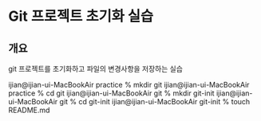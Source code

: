 # Git 프로젝트 초기화 실습

## 개요

git 프로젝트를 초기화하고 파일의 변경사항을 저장하는 실습

ijian@ijian-ui-MacBookAir practice % mkdir git
ijian@ijian-ui-MacBookAir practice % cd git
ijian@ijian-ui-MacBookAir git % mkdir git-init
ijian@ijian-ui-MacBookAir git % cd git-init
ijian@ijian-ui-MacBookAir git-init % touch README.md 


